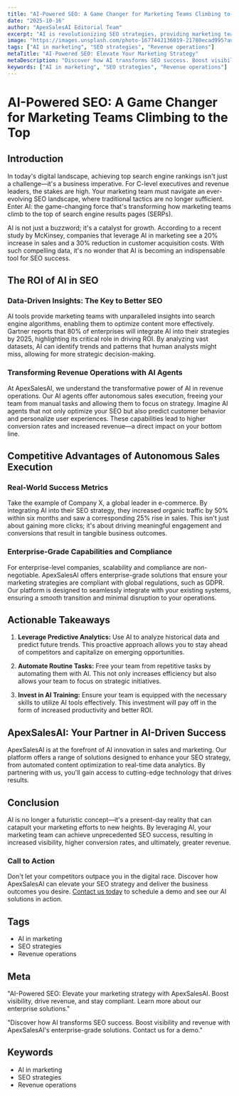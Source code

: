 ```yaml
---
title: "AI-Powered SEO: A Game Changer for Marketing Teams Climbing to the Top"
date: "2025-10-16"
author: "ApexSalesAI Editorial Team"
excerpt: "AI is revolutionizing SEO strategies, providing marketing teams with data-driven insights that significantly boost visibility and revenue. Learn how ApexSalesAI can elevate your marketing efforts."
image: "https://images.unsplash.com/photo-1677442136019-21780ecad995?auto=format&fit=crop&w=800&q=80"
tags: ["AI in marketing", "SEO strategies", "Revenue operations"]
metaTitle: "AI-Powered SEO: Elevate Your Marketing Strategy"
metaDescription: "Discover how AI transforms SEO success. Boost visibility and revenue with ApexSalesAI's enterprise-grade solutions. Contact us for a demo."
keywords: ["AI in marketing", "SEO strategies", "Revenue operations"]
---
```


# AI-Powered SEO: A Game Changer for Marketing Teams Climbing to the Top

## Introduction

In today's digital landscape, achieving top search engine rankings isn't just a challenge—it's a business imperative. For C-level executives and revenue leaders, the stakes are high. Your marketing team must navigate an ever-evolving SEO landscape, where traditional tactics are no longer sufficient. Enter AI: the game-changing force that's transforming how marketing teams climb to the top of search engine results pages (SERPs).

AI is not just a buzzword; it's a catalyst for growth. According to a recent study by McKinsey, companies that leverage AI in marketing see a 20% increase in sales and a 30% reduction in customer acquisition costs. With such compelling data, it's no wonder that AI is becoming an indispensable tool for SEO success.

## The ROI of AI in SEO

### Data-Driven Insights: The Key to Better SEO

AI tools provide marketing teams with unparalleled insights into search engine algorithms, enabling them to optimize content more effectively. Gartner reports that 80% of enterprises will integrate AI into their strategies by 2025, highlighting its critical role in driving ROI. By analyzing vast datasets, AI can identify trends and patterns that human analysts might miss, allowing for more strategic decision-making.

### Transforming Revenue Operations with AI Agents

At ApexSalesAI, we understand the transformative power of AI in revenue operations. Our AI agents offer autonomous sales execution, freeing your team from manual tasks and allowing them to focus on strategy. Imagine AI agents that not only optimize your SEO but also predict customer behavior and personalize user experiences. These capabilities lead to higher conversion rates and increased revenue—a direct impact on your bottom line.

## Competitive Advantages of Autonomous Sales Execution

### Real-World Success Metrics

Take the example of Company X, a global leader in e-commerce. By integrating AI into their SEO strategy, they increased organic traffic by 50% within six months and saw a corresponding 25% rise in sales. This isn't just about gaining more clicks; it's about driving meaningful engagement and conversions that result in tangible business outcomes.

### Enterprise-Grade Capabilities and Compliance

For enterprise-level companies, scalability and compliance are non-negotiable. ApexSalesAI offers enterprise-grade solutions that ensure your marketing strategies are compliant with global regulations, such as GDPR. Our platform is designed to seamlessly integrate with your existing systems, ensuring a smooth transition and minimal disruption to your operations.

## Actionable Takeaways

1. **Leverage Predictive Analytics:** Use AI to analyze historical data and predict future trends. This proactive approach allows you to stay ahead of competitors and capitalize on emerging opportunities.

2. **Automate Routine Tasks:** Free your team from repetitive tasks by automating them with AI. This not only increases efficiency but also allows your team to focus on strategic initiatives.

3. **Invest in AI Training:** Ensure your team is equipped with the necessary skills to utilize AI tools effectively. This investment will pay off in the form of increased productivity and better ROI.

## ApexSalesAI: Your Partner in AI-Driven Success

ApexSalesAI is at the forefront of AI innovation in sales and marketing. Our platform offers a range of solutions designed to enhance your SEO strategy, from automated content optimization to real-time data analytics. By partnering with us, you'll gain access to cutting-edge technology that drives results.

## Conclusion

AI is no longer a futuristic concept—it's a present-day reality that can catapult your marketing efforts to new heights. By leveraging AI, your marketing team can achieve unprecedented SEO success, resulting in increased visibility, higher conversion rates, and ultimately, greater revenue.

### Call to Action

Don't let your competitors outpace you in the digital race. Discover how ApexSalesAI can elevate your SEO strategy and deliver the business outcomes you desire. [Contact us today](#) to schedule a demo and see our AI solutions in action.

## Tags

- AI in marketing
- SEO strategies
- Revenue operations

## Meta

"AI-Powered SEO: Elevate your marketing strategy with ApexSalesAI. Boost visibility, drive revenue, and stay compliant. Learn more about our enterprise solutions."

"Discover how AI transforms SEO success. Boost visibility and revenue with ApexSalesAI's enterprise-grade solutions. Contact us for a demo."

## Keywords

- AI in marketing
- SEO strategies
- Revenue operations
